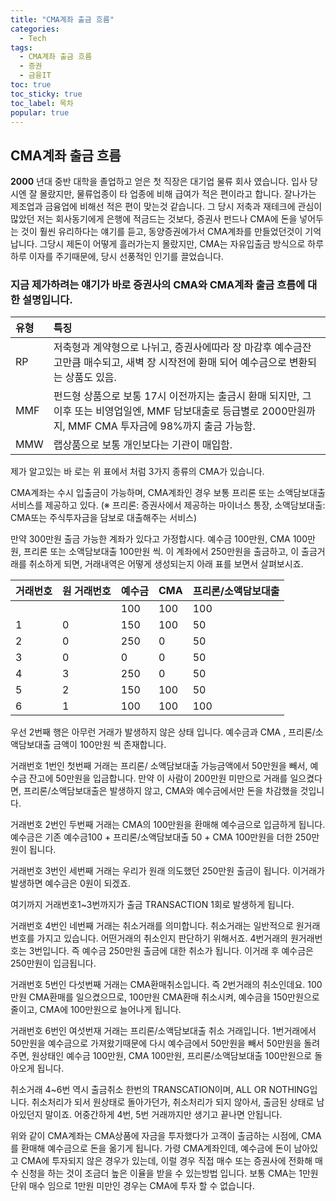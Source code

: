 ```yaml
---
title: "CMA계좌 출금 흐름"
categories:
  - Tech
tags: 
  - CMA계좌 출금 흐름
  - 증권
  - 금융IT
toc: true
toc_sticky: true
toc_label: 목차
popular: true
---
```

## CMA계좌 출금 흐름

**2000** 년대 중반 대학을 졸업하고 얻은 첫 직장은 대기업 물류 회사 였습니다. 입사 당시엔 잘 몰랐지만, 물류업종이 타 업종에 비해 급여가 적은 편이라고 합니다. 잘나가는 제조업과 금융업에 비해선 적은 편이 맞는것 같습니다. 그 당시 저축과 재테크에 관심이 많았던 저는 회사동기에게 은행에 적금드는 것보다, 증권사 펀드나 CMA에 돈을 넣어두는 것이 훨씬 유리하다는 얘기를 듣고, 동양증권에가서 CMA계좌를 만들었던것이 기억납니다. 그당시 제돈이 어떻게 흘러가는지 몰랐지만, CMA는 자유입출금 방식으로 하루하루 이자를 주기때문에, 당시 선풍적인 인기를 끌었습니다.

### 지금 제가하려는 얘기가 바로 증권사의 CMA와 CMA계좌 출금 흐름에 대한 설명입니다.

| 유형 | 특징                                                         |
| :--- | :----------------------------------------------------------- |
| RP   | 저축형과 계약형으로 나뉘고, 증권사에따라 장 마감후 예수금잔고만큼 매수되고, 새벽 장 시작전에 환매 되어 예수금으로 변환되는 상품도 있음. |
| MMF  | 펀드형 상품으로 보통 17시 이전까지는 출금시 환매 되지만, 그 이후 또는 비영업일엔, MMF 담보대출로 등급별로 2000만원까지, MMF CMA 투자금에 98%까지 출금 가능함. |
| MMW  | 랩상품으로 보통 개인보다는 기관이 매입함.                    |

제가 알고있는 바 로는 위 표에서 처럼 3가지 종류의 CMA가 있습니다.

CMA계좌는 수시 입출금이 가능하며, CMA계좌인 경우 보통 프리론 또는 소액담보대출 서비스를 제공하고 있다.
(※ 프리론: 증권사에서 제공하는 마이너스 통장, 소액담보대출: CMA또는 주식투자금을 담보로 대출해주는 서비스)

만약 300만원 출금 가능한 계좌가 있다고 가정합시다. 예수금 100만원, CMA 100만원, 프리론 또는 소액담보대출 100만원 씩.
이 계좌에서 250만원을 출금하고, 이 출금거래를 취소하게 되면, 거래내역은 어떻게 생성되는지 아래 표를 보면서 살펴보시죠.

| 거래번호 | 원 거래번호 | 예수금 | CMA  | 프리론/소액담보대출 |
| :------- | :---------- | :----- | :--- | :------------------ |
|          |             | 100    | 100  | 100                 |
| 1        | 0           | 150    | 100  | 50                  |
| 2        | 0           | 250    | 0    | 50                  |
| 3        | 0           | 0      | 0    | 50                  |
| 4        | 3           | 250    | 0    | 50                  |
| 5        | 2           | 150    | 100  | 50                  |
| 6        | 1           | 100    | 100  | 100                 |

우선 2번째 행은 아무런 거래가 발생하지 않은 상태 입니다. 예수금과 CMA , 프리론/소액담보대출 금액이 100만원 씩 존재합니다.

거래번호 1번인 첫번째 거래는 프리론/ 소액담보대출 가능금액에서 50만원을 빼서, 예수금 잔고에 50만원을 입금합니다. 만약 이 사람이 200만원 미만으로 거래를 일으켰다면, 프리론/소액담보대출은 발생하지 않고, CMA와 예수금에서만 돈을 차감했을 것입니다.

거래번호 2번인 두번째 거래는 CMA의 100만원을 환매해 예수금으로 입금하게 됩니다. 예수금은 기존 예수금100 + 프리론/소액담보대출 50 + CMA 100만원을 더한 250만원이 됩니다.

거래번호 3번인 세번째 거래는 우리가 원래 의도했던 250만원 출금이 됩니다. 이거래가 발생하면 예수금은 0원이 되겠죠.

여기까지 거래번호1~3번까지가 출금 TRANSACTION 1회로 발생하게 됩니다.

거래번호 4번인 네번째 거래는 취소거래를 의미합니다. 취소거래는 일반적으로 원거래번호를 가지고 있습니다. 어떤거래의 취소인지 판단하기 위해서죠.
4번거래의 원거래번호는 3번입니다. 즉 예수금 250만원 출금에 대한 취소가 됩니다. 이거래 후 예수금은 250만원이 입금됩니다.

거래번호 5번인 다섯번째 거래는 CMA환매취소입니다. 즉 2번거래의 취소인데요. 100만원 CMA환매를 일으켰으므로, 100만원 CMA환매 취소시켜, 예수금을 150만원으로 줄이고, CMA에 100만원으로 늘어나게 됩니다.

거래번호 6번인 여섯번재 거래는 프리론/소액담보대출 취소 거래입니다. 1번거래에서 50만원을 예수금으로 가져왔기때문에 다시 예수금에서 50만원을 빼서 50만원을 돌려주면, 원상태인 예수금 100만원, CMA 100만원, 프리론/소액담보대출 100만원으로 돌아오게 됩니다.

취소거래 4~6번 역시 출금취소 한번의 TRANSCATION이며, ALL OR NOTHING입니다. 취소처리가 되서 원상태로 돌아가던가, 취소처리가 되지 않아서, 출금된 상태로 남아있던지 말이죠. 어중간하게 4번, 5번 거래까지만 생기고 끝나면 안됩니다.

위와 같이 CMA계좌는 CMA상품에 자금을 투자했다가 고객이 출금하는 시점에, CMA를 환매해 예수금으로 돈을 옮기게 됩니다. 가령 CMA계좌인데, 예수금에 돈이 남아있고 CMA에 투자되지 않은 경우가 있는데, 이럴 경우 직접 매수 또는 증권사에 전화해 매수 신청을 하는 것이 조금더 높은 이율을 받을 수 있는방법 입니다. 보통 CMA는 1만원 단위 매수 임으로 1만원 미만인 경우는 CMA에 투자 할 수 없습니다.